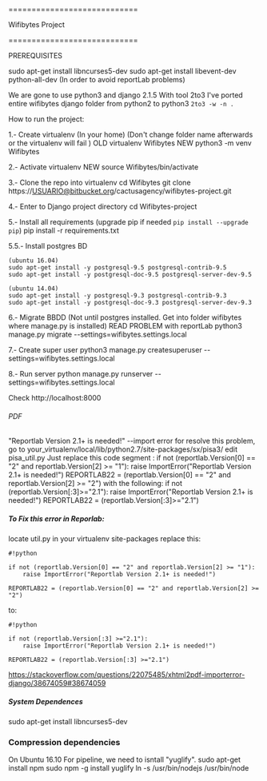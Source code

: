 ============================         
                                                                                                             
 Wifibytes Project

============================

PREREQUISITES

sudo apt-get install libncurses5-dev
sudo apt-get install libevent-dev python-all-dev (In order to avoid reportLab problems)

We are gone to use python3  and django 2.1.5
With tool 2to3 I've ported entire wifibytes django folder from python2 to python3 `2to3 -w -n .`

How to run the project:

1.- Create virtualenv (In your home) (Don't change folder name afterwards or the virtualenv will fail )
    OLD virtualenv Wifibytes
    NEW python3 -m venv Wifibytes

2.- Activate virtualenv
    NEW source Wifibytes/bin/activate
    

3.- Clone the repo into virtualenv
    cd Wifibytes
    git clone https://USUARIO@bitbucket.org/cactusagency/wifibytes-project.git

4.- Enter to Django project directory
    cd Wifibytes-project

5.- Install all requirements (upgrade pip if needed `pip install --upgrade pip`)
    pip install -r requirements.txt

5.5.- Install postgres BD
    
    (ubuntu 16.04)
    sudo apt-get install -y postgresql-9.5 postgresql-contrib-9.5 
    sudo apt-get install -y postgresql-doc-9.5 postgresql-server-dev-9.5
    
    (ubuntu 14.04)
    sudo apt-get install -y postgresql-9.3 postgresql-contrib-9.3
    sudo apt-get install -y postgresql-doc-9.3 postgresql-server-dev-9.3

6.- Migrate BBDD (Not until postgres installed. Get into folder wifibytes where manage.py is installed) READ PROBLEM with reportLab
    python3 manage.py migrate --settings=wifibytes.settings.local

7.- Create super user
    python3 manage.py createsuperuser --settings=wifibytes.settings.local

8.- Run server
    python manage.py runserver --settings=wifibytes.settings.local


Check http://localhost:8000


###### PDF
"Reportlab Version 2.1+ is needed!" --import error for resolve this problem, go to your_virtualenv/local/lib/python2.7/site-packages/sx/pisa3/ edit pisa_util.py Just replace this code segment : if not (reportlab.Version[0] == "2" and reportlab.Version[2] >= "1"): raise ImportError("Reportlab Version 2.1+ is needed!") REPORTLAB22 = (reportlab.Version[0] == "2" and reportlab.Version[2] >= "2") with the following: if not (reportlab.Version[:3]>="2.1"): raise ImportError("Reportlab Version 2.1+ is needed!") REPORTLAB22 = (reportlab.Version[:3]>="2.1")

##### To Fix this error in Reporlab:
locate util.py in your virtualenv site-packages
replace this:


```
#!python

if not (reportlab.Version[0] == "2" and reportlab.Version[2] >= "1"):
    raise ImportError("Reportlab Version 2.1+ is needed!")

REPORTLAB22 = (reportlab.Version[0] == "2" and reportlab.Version[2] >= "2")

```

to:

```
#!python

if not (reportlab.Version[:3] >="2.1"):
    raise ImportError("Reportlab Version 2.1+ is needed!")

REPORTLAB22 = (reportlab.Version[:3] >="2.1")
```


https://stackoverflow.com/questions/22075485/xhtml2pdf-importerror-django/38674059#38674059


##### System Dependences
sudo apt-get install libncurses5-dev

### Compression dependencies

On Ubuntu 16.10
For pipeline, we need to isntall "yuglify".
sudo apt-get install npm
sudo npm -g install yuglify
ln -s /usr/bin/nodejs /usr/bin/node 

